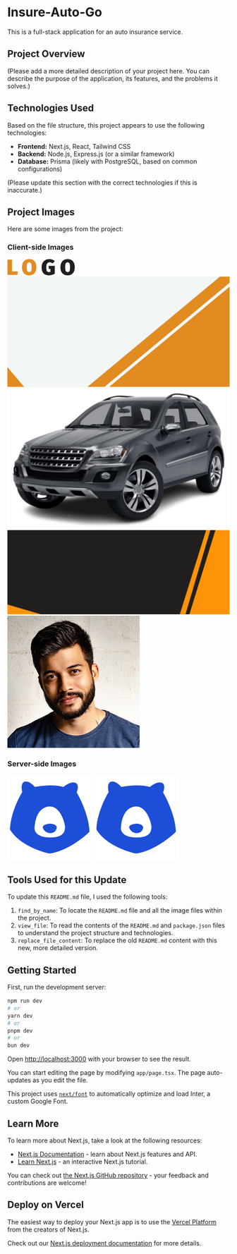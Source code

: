 # Insure-Auto-Go

This is a full-stack application for an auto insurance service.

## Project Overview

(Please add a more detailed description of your project here. You can describe the purpose of the application, its features, and the problems it solves.)

## Technologies Used

Based on the file structure, this project appears to use the following technologies:

*   **Frontend:** Next.js, React, Tailwind CSS
*   **Backend:** Node.js, Express.js (or a similar framework)
*   **Database:** Prisma (likely with PostgreSQL, based on common configurations)

(Please update this section with the correct technologies if this is inaccurate.)

## Project Images

Here are some images from the project:

### Client-side Images

![Logo](Client/src/components/header/LOGO.png)
![Hero Background](Client/src/components/heroSection/hero-bg.png)
![Car](Client/src/components/heroSection/car.png)
![What People Say](Client/src/components/whatPeopleSay/whatPeopleSay-bg.jpeg)
![Review](Client/src/components/whatPeopleSay/review.jpeg)

### Server-side Images

![Upload 1](Server/uploads/1718990276660-639715122.png)
![Upload 2](Server/uploads/1718989288103-87804351.png)

## Tools Used for this Update

To update this `README.md` file, I used the following tools:

1.  `find_by_name`: To locate the `README.md` file and all the image files within the project.
2.  `view_file`: To read the contents of the `README.md` and `package.json` files to understand the project structure and technologies.
3.  `replace_file_content`: To replace the old `README.md` content with this new, more detailed version.


## Getting Started

First, run the development server:

```bash
npm run dev
# or
yarn dev
# or
pnpm dev
# or
bun dev
```

Open [http://localhost:3000](http://localhost:3000) with your browser to see the result.

You can start editing the page by modifying `app/page.tsx`. The page auto-updates as you edit the file.

This project uses [`next/font`](https://nextjs.org/docs/basic-features/font-optimization) to automatically optimize and load Inter, a custom Google Font.

## Learn More

To learn more about Next.js, take a look at the following resources:

- [Next.js Documentation](https://nextjs.org/docs) - learn about Next.js features and API.
- [Learn Next.js](https://nextjs.org/learn) - an interactive Next.js tutorial.

You can check out [the Next.js GitHub repository](https://github.com/vercel/next.js/) - your feedback and contributions are welcome!

## Deploy on Vercel

The easiest way to deploy your Next.js app is to use the [Vercel Platform](https://vercel.com/new?utm_medium=default-template&filter=next.js&utm_source=create-next-app&utm_campaign=create-next-app-readme) from the creators of Next.js.

Check out our [Next.js deployment documentation](https://nextjs.org/docs/deployment) for more details.
